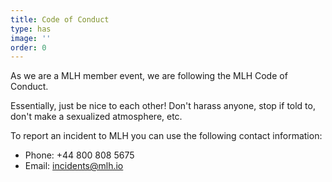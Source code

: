 ```yaml
---
title: Code of Conduct
type: has
image: ''
order: 0
---
```


As we are a MLH member event, we are following the MLH Code of Conduct.

Essentially, just be nice to each other! Don't harass anyone, stop if told to, don't make a sexualized atmosphere, etc.

To report an incident to MLH you can use the following contact information:

* Phone: +44 800 808 5675
* Email: incidents@mlh.io
